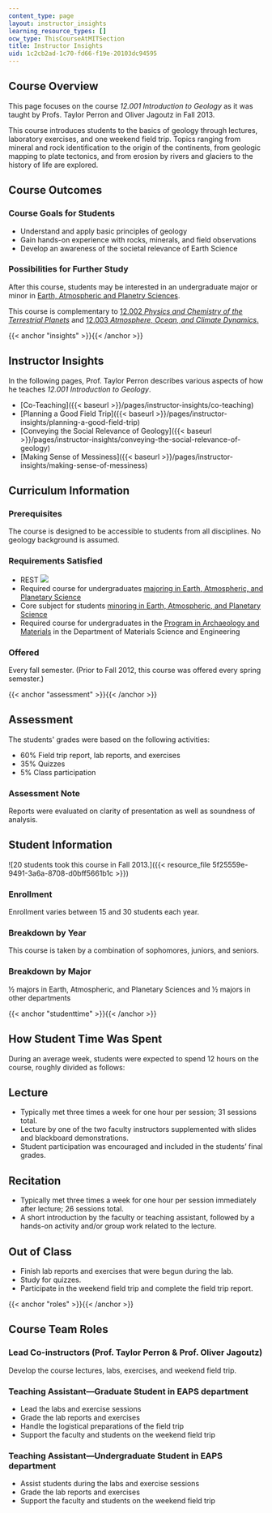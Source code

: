 ```yaml
---
content_type: page
layout: instructor_insights
learning_resource_types: []
ocw_type: ThisCourseAtMITSection
title: Instructor Insights
uid: 1c2cb2ad-1c70-fd66-f19e-20103dc94595
---
```


Course Overview
---------------

This page focuses on the course _12.001 Introduction to Geology_ as it was taught by Profs. Taylor Perron and Oliver Jagoutz in Fall 2013.

This course introduces students to the basics of geology through lectures, laboratory exercises, and one weekend field trip. Topics ranging from mineral and rock identification to the origin of the continents, from geologic mapping to plate tectonics, and from erosion by rivers and glaciers to the history of life are explored.

Course Outcomes
---------------

### Course Goals for Students  

*   Understand and apply basic principles of geology
*   Gain hands-on experience with rocks, minerals, and field observations
*   Develop an awareness of the societal relevance of Earth Science

### Possibilities for Further Study

After this course, students may be interested in an undergraduate major or minor in [Earth, Atmospheric and Planetry Sciences](http://eapsweb.mit.edu).

This course is complementary to [12.002 _Physics and Chemistry of the Terrestrial Planets_](/courses/12-002-physics-and-chemistry-of-the-terrestrial-planets-fall-2008) and [12.003 _Atmosphere, Ocean, and Climate Dynamics_.](/courses/12-003-atmosphere-ocean-and-climate-dynamics-fall-2008)

{{< anchor "insights" >}}{{< /anchor >}}

Instructor Insights
-------------------

In the following pages, Prof. Taylor Perron describes various aspects of how he teaches _12.001 Introduction to Geology_.

*   [Co-Teaching]({{< baseurl >}}/pages/instructor-insights/co-teaching)
*   [Planning a Good Field Trip]({{< baseurl >}}/pages/instructor-insights/planning-a-good-field-trip)
*   [Conveying the Social Relevance of Geology]({{< baseurl >}}/pages/instructor-insights/conveying-the-social-relevance-of-geology)
*   [Making Sense of Messiness]({{< baseurl >}}/pages/instructor-insights/making-sense-of-messiness)

Curriculum Information
----------------------

### Prerequisites

The course is designed to be accessible to students from all disciplines. No geology background is assumed.

### Requirements Satisfied

*   REST ![](/images/educator/icon-question-rest.png)
*   Required course for undergraduates [majoring in Earth, Atmospheric, and Planetary Science](https://eapsweb.mit.edu/prospective-students/choosing-eaps-your-major)
*   Core subject for students [minoring in Earth, Atmospheric, and Planetary Science](https://eapsweb.mit.edu/)
*   Required course for undergraduates in the [Program in Archaeology and Materials](http://dmse.mit.edu/academics/undergraduate/degree-requirements/3c-program) in the Department of Materials Science and Engineering

### Offered

Every fall semester. (Prior to Fall 2012, this course was offered every spring semester.)

{{< anchor "assessment" >}}{{< /anchor >}}

Assessment
----------

The students' grades were based on the following activities:

- 60% Field trip report, lab reports, and exercises
- 35% Quizzes
- 5% Class participation


### Assessment Note
Reports were evaluated on clarity of presentation as well as soundness of analysis.

Student Information
-------------------

![20 students took this course in Fall 2013.]({{< resource_file 5f25559e-9491-3a6a-8708-d0bff5661b1c >}})

### Enrollment

Enrollment varies between 15 and 30 students each year.

### Breakdown by Year

This course is taken by a combination of sophomores, juniors, and seniors.

### Breakdown by Major

½ majors in Earth, Atmospheric, and Planetary Sciences and ½ majors in other departments

{{< anchor "studenttime" >}}{{< /anchor >}}

How Student Time Was Spent
--------------------------

During an average week, students were expected to spend 12 hours on the course, roughly divided as follows:

Lecture
-------

*   Typically met three times a week for one hour per session; 31 sessions total.
*   Lecture by one of the two faculty instructors supplemented with slides and blackboard demonstrations.
*   Student participation was encouraged and included in the students’ final grades.

Recitation
----------

*   Typically met three times a week for one hour per session immediately after lecture; 26 sessions total.
*   A short introduction by the faculty or teaching assistant, followed by a hands-on activity and/or group work related to the lecture.

Out of Class
------------

*   Finish lab reports and exercises that were begun during the lab.
*   Study for quizzes.
*   Participate in the weekend field trip and complete the field trip report.

{{< anchor "roles" >}}{{< /anchor >}}

Course Team Roles
-----------------

### Lead Co-instructors (Prof. Taylor Perron & Prof. Oliver Jagoutz)

Develop the course lectures, labs, exercises, and weekend field trip.

### Teaching Assistant—Graduate Student in EAPS department

*   Lead the labs and exercise sessions
*   Grade the lab reports and exercises
*   Handle the logistical preparations of the field trip
*   Support the faculty and students on the weekend field trip

### Teaching Assistant—Undergraduate Student in EAPS department

*   Assist students during the labs and exercise sessions
*   Grade the lab reports and exercises
*   Support the faculty and students on the weekend field trip